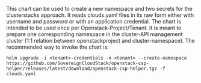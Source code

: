 This chart can be used to create a new namespace and two secrets for the clusterstacks approach. It reads clouds.yaml files in its raw form either with username and password or with an application credential. The chart is intended to be used once per Openstack-Project/Tenant. It is meant to prepare one corresponding namespace in the cluster-API management cluster (1:1 relation between openstackproject and cluster-namespace). The recommended way to invoke the chart is:

```
helm upgrade -i <tenant>-credentials -n <tenant> --create-namespace https://github.com/SovereignCloudStack/openstack-csp-helper/releases/latest/download/openstack-csp-helper.tgz -f clouds.yaml
```
